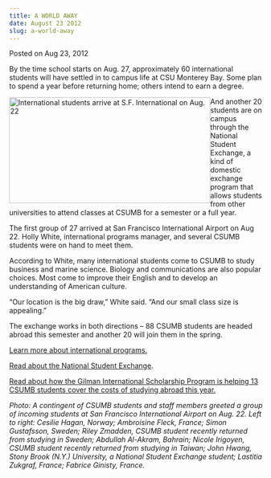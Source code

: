 ```yaml
---
title: A WORLD AWAY
date: August 23 2012
slug: a-world-away
---
```





<span class="date">Posted on Aug 23, 2012    </span>
<p>By the time school starts on Aug. 27, approximately 60
international students will have settled in to campus life at CSU
Monterey Bay. Some plan to spend a year before returning home;
others intend to earn a degree.</p>
<p><img alt="International students arrive at S.F. International on Aug. 22" src="http://news.csumb.edu/sites/default/files/65/attachments/news/images/recrop_international_students.jpg" style="float:left; width:400px; height:211px">And another 20
students are on campus through the National Student Exchange, a
kind of domestic exchange program that allows students from other
universities to attend classes at CSUMB for a semester or a full
year.</img></p>
<p>The first group of 27 arrived at San Francisco International
Airport on Aug 22. Holly White, international programs manager, and
several CSUMB students were on hand to meet them.</p>
<p>According to White, many international students come to CSUMB to
study business and marine science. Biology and communications are
also popular choices. Most come to improve their English and to
develop an understanding of American culture.</p>
<p>&#x201C;Our location is the big draw,&#x201D; White said. &#x201C;And our small class
size is appealing.&#x201D;</p>
<p>The exchange works in both directions &#x2013; 88 CSUMB students are
headed abroad this semester and another 20 will join them in the
spring.</p>
<p><a href="http://international.csumb.edu/" rel="nofollow">Learn
more about international programs.</a></p>
<p><a href="../../jul/17/domestic-exchange-students-discover-their-own-country.html" rel="nofollow">Read about the National Student Exchange</a>.</p>
<p><a href="../../may/30/gilman-scholars-go-global.html" rel="nofollow">Read about how the Gilman International Scholarship
Program is helping 13 CSUMB students cover the costs of studying
abroad this year.</a></p>
<p class="small"><em>Photo: A contingent of CSUMB students and
staff members greeted a group of incoming students at San Francisco
International Airport on Aug. 22.&#xA0;Left to right: Cesilie
Hagan, Norway; Ambroisine Fleck, France; Simon Gustafsson, Sweden;
Riley Zmadden, CSUMB student recently returned from studying in
Sweden; Abdullah Al-Akram, Bahrain; Nicole Irigoyen, CSUMB student
recently returned from studying in Taiwan; John Hwang, Stony Brook
(N.Y.) University, a National Student Exchange student; Lastitia
Zukgraf, France; Fabrice Ginisty, France.</em></p>





